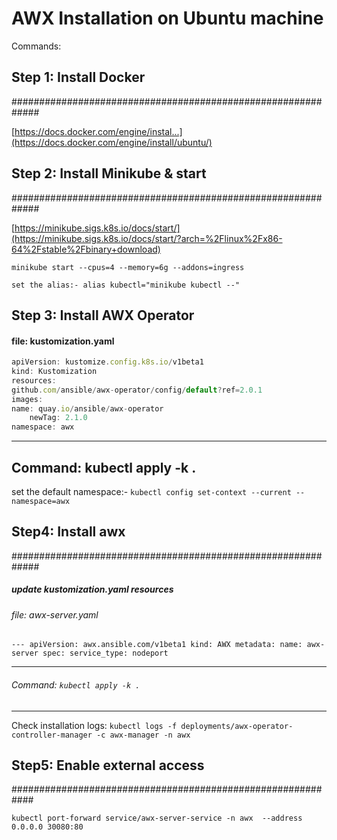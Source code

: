 # AWX Installation on Ubuntu machine

Commands:

## Step 1: Install Docker
#############################################################

[https://docs.docker.com/engine/instal...](https://docs.docker.com/engine/install/ubuntu/)

## Step 2: Install Minikube & start
#############################################################

[https://minikube.sigs.k8s.io/docs/start/](https://minikube.sigs.k8s.io/docs/start/?arch=%2Flinux%2Fx86-64%2Fstable%2Fbinary+download)

`minikube start --cpus=4 --memory=6g --addons=ingress`

`set the alias:- alias kubectl="minikube kubectl --"`

## Step 3: Install AWX Operator

#### file: kustomization.yaml

```javascript
apiVersion: kustomize.config.k8s.io/v1beta1
kind: Kustomization
resources:
github.com/ansible/awx-operator/config/default?ref=2.0.1
images:
name: quay.io/ansible/awx-operator
    newTag: 2.1.0
namespace: awx
```



-------------------------------------------------------------
Command: kubectl apply -k . 
-------------------------------------------------------------

set the default namespace:- ` kubectl config set-context --current --namespace=awx `

## Step4: Install awx
#############################################################

##### update kustomization.yaml resources

###### file: awx-server.yaml

`---
apiVersion: awx.ansible.com/v1beta1
kind: AWX
metadata:
  name: awx-server
spec:
  service_type: nodeport`

-------------------------------------------------------------
###### Command: `kubectl apply -k .`
-------------------------------------------------------------
Check installation logs:   `kubectl logs -f deployments/awx-operator-controller-manager -c awx-manager -n awx`


## Step5: Enable external access

############################################################

`kubectl port-forward service/awx-server-service -n awx  --address 0.0.0.0 30080:80`
